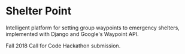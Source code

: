 # Shelter Point
 
Intelligent platform for setting group waypoints to emergency shelters, implemented with Django and Google's Waypoint API. 

Fall 2018 Call for Code Hackathon submission. 
